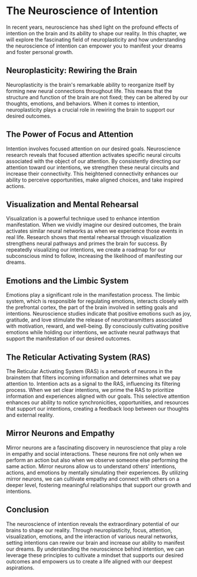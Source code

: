 The Neuroscience of Intention
======================================

In recent years, neuroscience has shed light on the profound effects of intention on the brain and its ability to shape our reality. In this chapter, we will explore the fascinating field of neuroplasticity and how understanding the neuroscience of intention can empower you to manifest your dreams and foster personal growth.

Neuroplasticity: Rewiring the Brain
-----------------------------------

Neuroplasticity is the brain's remarkable ability to reorganize itself by forming new neural connections throughout life. This means that the structure and function of the brain are not fixed; they can be altered by our thoughts, emotions, and behaviors. When it comes to intention, neuroplasticity plays a crucial role in rewiring the brain to support our desired outcomes.

The Power of Focus and Attention
--------------------------------

Intention involves focused attention on our desired goals. Neuroscience research reveals that focused attention activates specific neural circuits associated with the object of our attention. By consistently directing our attention toward our intentions, we strengthen these neural circuits and increase their connectivity. This heightened connectivity enhances our ability to perceive opportunities, make aligned choices, and take inspired actions.

Visualization and Mental Rehearsal
----------------------------------

Visualization is a powerful technique used to enhance intention manifestation. When we vividly imagine our desired outcomes, the brain activates similar neural networks as when we experience those events in real life. Research shows that mental rehearsal through visualization strengthens neural pathways and primes the brain for success. By repeatedly visualizing our intentions, we create a roadmap for our subconscious mind to follow, increasing the likelihood of manifesting our dreams.

Emotions and the Limbic System
------------------------------

Emotions play a significant role in the manifestation process. The limbic system, which is responsible for regulating emotions, interacts closely with the prefrontal cortex, the part of the brain involved in setting goals and intentions. Neuroscience studies indicate that positive emotions such as joy, gratitude, and love stimulate the release of neurotransmitters associated with motivation, reward, and well-being. By consciously cultivating positive emotions while holding our intentions, we activate neural pathways that support the manifestation of our desired outcomes.

The Reticular Activating System (RAS)
-------------------------------------

The Reticular Activating System (RAS) is a network of neurons in the brainstem that filters incoming information and determines what we pay attention to. Intention acts as a signal to the RAS, influencing its filtering process. When we set clear intentions, we prime the RAS to prioritize information and experiences aligned with our goals. This selective attention enhances our ability to notice synchronicities, opportunities, and resources that support our intentions, creating a feedback loop between our thoughts and external reality.

Mirror Neurons and Empathy
--------------------------

Mirror neurons are a fascinating discovery in neuroscience that play a role in empathy and social interactions. These neurons fire not only when we perform an action but also when we observe someone else performing the same action. Mirror neurons allow us to understand others' intentions, actions, and emotions by mentally simulating their experiences. By utilizing mirror neurons, we can cultivate empathy and connect with others on a deeper level, fostering meaningful relationships that support our growth and intentions.

Conclusion
----------

The neuroscience of intention reveals the extraordinary potential of our brains to shape our reality. Through neuroplasticity, focus, attention, visualization, emotions, and the interaction of various neural networks, setting intentions can rewire our brain and increase our ability to manifest our dreams. By understanding the neuroscience behind intention, we can leverage these principles to cultivate a mindset that supports our desired outcomes and empowers us to create a life aligned with our deepest aspirations.
